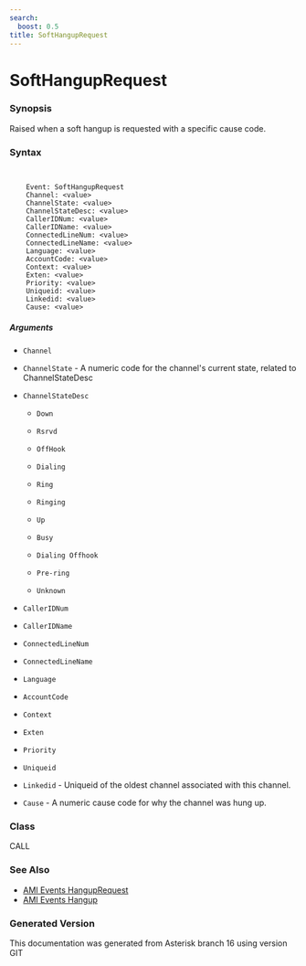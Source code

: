 ```yaml
---
search:
  boost: 0.5
title: SoftHangupRequest
---
```


# SoftHangupRequest

### Synopsis

Raised when a soft hangup is requested with a specific cause code.

### Syntax


```


    Event: SoftHangupRequest
    Channel: <value>
    ChannelState: <value>
    ChannelStateDesc: <value>
    CallerIDNum: <value>
    CallerIDName: <value>
    ConnectedLineNum: <value>
    ConnectedLineName: <value>
    Language: <value>
    AccountCode: <value>
    Context: <value>
    Exten: <value>
    Priority: <value>
    Uniqueid: <value>
    Linkedid: <value>
    Cause: <value>

```
##### Arguments


* `Channel`

* `ChannelState` - A numeric code for the channel's current state, related to ChannelStateDesc<br>

* `ChannelStateDesc`

    * `Down`

    * `Rsrvd`

    * `OffHook`

    * `Dialing`

    * `Ring`

    * `Ringing`

    * `Up`

    * `Busy`

    * `Dialing Offhook`

    * `Pre-ring`

    * `Unknown`

* `CallerIDNum`

* `CallerIDName`

* `ConnectedLineNum`

* `ConnectedLineName`

* `Language`

* `AccountCode`

* `Context`

* `Exten`

* `Priority`

* `Uniqueid`

* `Linkedid` - Uniqueid of the oldest channel associated with this channel.<br>

* `Cause` - A numeric cause code for why the channel was hung up.<br>

### Class

CALL
### See Also

* [AMI Events HangupRequest](/Asterisk_16_Documentation/API_Documentation/AMI_Events/HangupRequest)
* [AMI Events Hangup](/Asterisk_16_Documentation/API_Documentation/AMI_Events/Hangup)


### Generated Version

This documentation was generated from Asterisk branch 16 using version GIT 